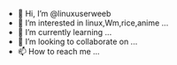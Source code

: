 - 👋 Hi, I’m @linuxuserweeb
- 👀 I’m interested in linux,Wm,rice,anime ...
- 🌱 I’m currently learning ...
- 💞️ I’m looking to collaborate on ...
- 📫 How to reach me ...

<!---
linuxuserweeb/linuxuserweeb is a ✨ special ✨ repository because its `README.md` (this file) appears on your GitHub profile.
You can click the Preview link to take a look at your changes.
--->
